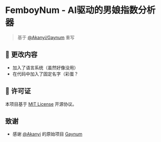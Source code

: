 # FemboyNum - AI驱动的男娘指数分析器

> 基于 [@Akanyi/Gaynum](https://github.com/Akanyi/Gaynum) 重写

## 📕 更改内容

   - 加入了语言系统（虽然好像没用）
   - 在代码中加入了固定名字（彩蛋？

## 📄 许可证

本项目基于 [MIT License](LICENSE) 开源协议。

##  致谢

- 感谢 [@Akanyi](https://github.com/Akanyi) 的原始项目 [Gaynum](https://github.com/Akanyi/Gaynum)
